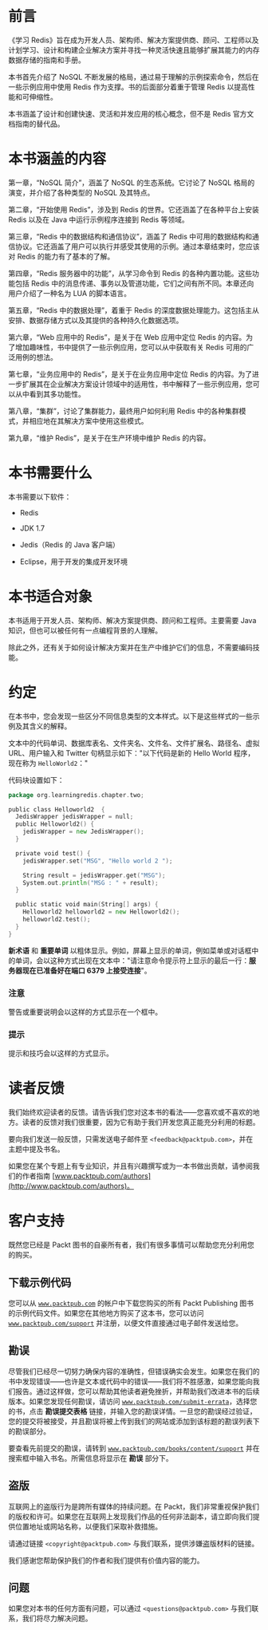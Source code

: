 # 前言

《学习 Redis》旨在成为开发人员、架构师、解决方案提供商、顾问、工程师以及计划学习、设计和构建企业解决方案并寻找一种灵活快速且能够扩展其能力的内存数据存储的指南和手册。

本书首先介绍了 NoSQL 不断发展的格局，通过易于理解的示例探索命令，然后在一些示例应用中使用 Redis 作为支撑。书的后面部分着重于管理 Redis 以提高性能和可伸缩性。

本书涵盖了设计和创建快速、灵活和并发应用的核心概念，但不是 Redis 官方文档指南的替代品。 

# 本书涵盖的内容

第一章，“NoSQL 简介”，涵盖了 NoSQL 的生态系统。它讨论了 NoSQL 格局的演变，并介绍了各种类型的 NoSQL 及其特点。

第二章，“开始使用 Redis”，涉及到 Redis 的世界。它还涵盖了在各种平台上安装 Redis 以及在 Java 中运行示例程序连接到 Redis 等领域。

第三章，“Redis 中的数据结构和通信协议”，涵盖了 Redis 中可用的数据结构和通信协议。它还涵盖了用户可以执行并感受其使用的示例。通过本章结束时，您应该对 Redis 的能力有了基本的了解。

第四章，“Redis 服务器中的功能”，从学习命令到 Redis 的各种内置功能。这些功能包括 Redis 中的消息传递、事务以及管道功能，它们之间有所不同。本章还向用户介绍了一种名为 LUA 的脚本语言。

第五章，“Redis 中的数据处理”，着重于 Redis 的深度数据处理能力。这包括主从安排、数据存储方式以及其提供的各种持久化数据选项。

第六章，“Web 应用中的 Redis”，是关于在 Web 应用中定位 Redis 的内容。为了增加趣味性，书中提供了一些示例应用，您可以从中获取有关 Redis 可用的广泛用例的想法。

第七章，“业务应用中的 Redis”，是关于在业务应用中定位 Redis 的内容。为了进一步扩展其在企业解决方案设计领域中的适用性，书中解释了一些示例应用，您可以从中看到其多功能性。

第八章，“集群”，讨论了集群能力，最终用户如何利用 Redis 中的各种集群模式，并相应地在其解决方案中使用这些模式。

第九章，“维护 Redis”，是关于在生产环境中维护 Redis 的内容。

# 本书需要什么

本书需要以下软件：

+   Redis

+   JDK 1.7

+   Jedis（Redis 的 Java 客户端）

+   Eclipse，用于开发的集成开发环境

# 本书适合对象

本书适用于开发人员、架构师、解决方案提供商、顾问和工程师。主要需要 Java 知识，但也可以被任何有一点编程背景的人理解。

除此之外，还有关于如何设计解决方案并在生产中维护它们的信息，不需要编码技能。

# 约定

在本书中，您会发现一些区分不同信息类型的文本样式。以下是这些样式的一些示例及其含义的解释。

文本中的代码单词、数据库表名、文件夹名、文件名、文件扩展名、路径名、虚拟 URL、用户输入和 Twitter 句柄显示如下："以下代码是新的 Hello World 程序，现在称为 `HelloWorld2`："

代码块设置如下：

```go
package org.learningredis.chapter.two;

public class Helloworld2  {
  JedisWrapper jedisWrapper = null;
  public Helloworld2() {
    jedisWrapper = new JedisWrapper();
  }

  private void test() {
    jedisWrapper.set("MSG", "Hello world 2 ");

    String result = jedisWrapper.get("MSG");
    System.out.println("MSG : " + result);
  }

  public static void main(String[] args) {
    Helloworld2 helloworld2 = new Helloworld2();
    helloworld2.test();
  }
}
```

**新术语** 和 **重要单词** 以粗体显示。例如，屏幕上显示的单词，例如菜单或对话框中的单词，会以这种方式出现在文本中："请注意命令提示符上显示的最后一行：**服务器现在已准备好在端口 6379 上接受连接**"。

### 注意

警告或重要说明会以这样的方式显示在一个框中。

### 提示

提示和技巧会以这样的方式显示。

# 读者反馈

我们始终欢迎读者的反馈。请告诉我们您对这本书的看法——您喜欢或不喜欢的地方。读者的反馈对我们很重要，因为它有助于我们开发您真正能充分利用的标题。

要向我们发送一般反馈，只需发送电子邮件至 `<feedback@packtpub.com>`，并在主题中提及书名。

如果您在某个专题上有专业知识，并且有兴趣撰写或为一本书做出贡献，请参阅我们的作者指南 [www.packtpub.com/authors](http://www.packtpub.com/authors)。

# 客户支持

既然您已经是 Packt 图书的自豪所有者，我们有很多事情可以帮助您充分利用您的购买。

## 下载示例代码

您可以从 [`www.packtpub.com`](http://www.packtpub.com) 的帐户中下载您购买的所有 Packt Publishing 图书的示例代码文件。如果您在其他地方购买了这本书，您可以访问 [`www.packtpub.com/support`](http://www.packtpub.com/support) 并注册，以便文件直接通过电子邮件发送给您。

## 勘误

尽管我们已经尽一切努力确保内容的准确性，但错误确实会发生。如果您在我们的书中发现错误——也许是文本或代码中的错误——我们将不胜感激，如果您能向我们报告。通过这样做，您可以帮助其他读者避免挫折，并帮助我们改进本书的后续版本。如果您发现任何勘误，请访问 [`www.packtpub.com/submit-errata`](http://www.packtpub.com/submit-errata)，选择您的书，点击 **勘误提交表格** 链接，并输入您的勘误详情。一旦您的勘误经过验证，您的提交将被接受，并且勘误将被上传到我们的网站或添加到该标题的勘误列表下的勘误部分。

要查看先前提交的勘误，请转到 [`www.packtpub.com/books/content/support`](https://www.packtpub.com/books/content/support) 并在搜索框中输入书名。所需信息将显示在 **勘误** 部分下。

## 盗版

互联网上的盗版行为是跨所有媒体的持续问题。在 Packt，我们非常重视保护我们的版权和许可。如果您在互联网上发现我们作品的任何非法副本，请立即向我们提供位置地址或网站名称，以便我们采取补救措施。

请通过链接 `<copyright@packtpub.com>` 与我们联系，提供涉嫌盗版材料的链接。

我们感谢您帮助保护我们的作者和我们提供有价值内容的能力。

## 问题

如果您对本书的任何方面有问题，可以通过 `<questions@packtpub.com>` 与我们联系，我们将尽力解决问题。
